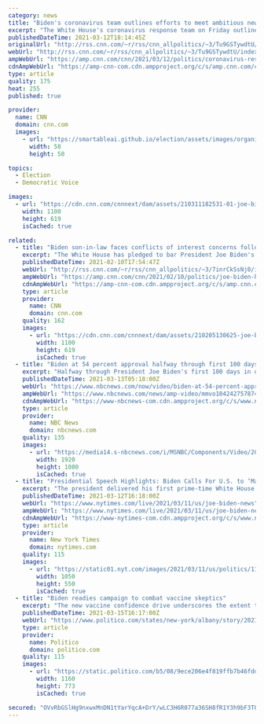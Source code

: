 ```yaml
---
category: news
title: "Biden's coronavirus team outlines efforts to meet ambitious new goals"
excerpt: "The White House's coronavirus response team on Friday outlined the different ways the federal government will be working to implement President Joe Biden's ambitious goals unveiled during his prime-time address to the nation Thursday night.\n    \n"
publishedDateTime: 2021-03-12T18:14:45Z
originalUrl: "http://rss.cnn.com/~r/rss/cnn_allpolitics/~3/Tu9GSTywdtU/index.html"
webUrl: "http://rss.cnn.com/~r/rss/cnn_allpolitics/~3/Tu9GSTywdtU/index.html"
ampWebUrl: "https://amp.cnn.com/cnn/2021/03/12/politics/coronavirus-response-team-goals-biden-administration/index.html"
cdnAmpWebUrl: "https://amp-cnn-com.cdn.ampproject.org/c/s/amp.cnn.com/cnn/2021/03/12/politics/coronavirus-response-team-goals-biden-administration/index.html"
type: article
quality: 175
heat: 255
published: true

provider:
  name: CNN
  domain: cnn.com
  images:
    - url: "https://smartableai.github.io/election/assets/images/organizations/cnn.com-50x50.jpg"
      width: 50
      height: 50

topics:
  - Election
  - Democratic Voice

images:
  - url: "https://cdn.cnn.com/cnnnext/dam/assets/210311182531-01-joe-biden-0210-super-tease.jpg"
    width: 1100
    height: 619
    isCached: true

related:
  - title: "Biden son-in-law faces conflicts of interest concerns following coronavirus response investments"
    excerpt: "The White House has pledged to bar President Joe Biden's family from using the office for personal gain, but questions are being raised by good governance groups and news outlets about whether an investment firm co-founded by Biden's son-in-law could present a new set of ethical challenges for the administration.\n"
    publishedDateTime: 2021-02-10T17:54:47Z
    webUrl: "http://rss.cnn.com/~r/rss/cnn_allpolitics/~3/7inrCkSsNj0/index.html"
    ampWebUrl: "https://amp.cnn.com/cnn/2021/02/10/politics/joe-biden-howard-krein-startup-health/index.html"
    cdnAmpWebUrl: "https://amp-cnn-com.cdn.ampproject.org/c/s/amp.cnn.com/cnn/2021/02/10/politics/joe-biden-howard-krein-startup-health/index.html"
    type: article
    provider:
      name: CNN
      domain: cnn.com
    quality: 162
    images:
      - url: "https://cdn.cnn.com/cnnnext/dam/assets/210205130625-joe-biden-february-5-2021-01-super-tease.jpg"
        width: 1100
        height: 619
        isCached: true
  - title: "Biden at 54 percent approval halfway through first 100 days in office"
    excerpt: "Halfway through President Joe Biden's first 100 days in office, his presidential approval rating is at 53.7 percent. NBC News' Steve Kornacki discusses where Biden ranks against former President Donald Trump and other modern presidents at the same point in their presidency."
    publishedDateTime: 2021-03-13T05:18:00Z
    webUrl: "https://www.nbcnews.com/now/video/biden-at-54-percent-approval-halfway-through-first-100-days-in-office-104242757874"
    ampWebUrl: "https://www.nbcnews.com/news/amp-video/mmvo104242757874"
    cdnAmpWebUrl: "https://www-nbcnews-com.cdn.ampproject.org/c/s/www.nbcnews.com/news/amp-video/mmvo104242757874"
    type: article
    provider:
      name: NBC News
      domain: nbcnews.com
    quality: 135
    images:
      - url: "https://media14.s-nbcnews.com/i/MSNBC/Components/Video/202103/1615481215363_ott_now_am_kornacki_biden_approval_210311_1920x1080.jpg"
        width: 1920
        height: 1080
        isCached: true
  - title: "Presidential Speech Highlights: Biden Calls For U.S. to ‘Mark Our Independence From This Virus’ by 4th of July"
    excerpt: "The president delivered his first prime-time White House address, hours after signing into law a $1.9 trillion stimulus package."
    publishedDateTime: 2021-03-12T16:18:00Z
    webUrl: "https://www.nytimes.com/live/2021/03/11/us/joe-biden-news"
    ampWebUrl: "https://www.nytimes.com/live/2021/03/11/us/joe-biden-news.amp.html"
    cdnAmpWebUrl: "https://www-nytimes-com.cdn.ampproject.org/c/s/www.nytimes.com/live/2021/03/11/us/joe-biden-news.amp.html"
    type: article
    provider:
      name: New York Times
      domain: nytimes.com
    quality: 115
    images:
      - url: "https://static01.nyt.com/images/2021/03/11/us/politics/11new-washington-briefing/11new-washington-briefing-facebookJumbo-v2.jpg"
        width: 1050
        height: 550
        isCached: true
  - title: "Biden readies campaign to combat vaccine skeptics"
    excerpt: "The new vaccine confidence drive underscores the extent to which the administration is still concerned about Americans' desire to get vaccinated."
    publishedDateTime: 2021-03-15T16:17:00Z
    webUrl: "https://www.politico.com/states/new-york/albany/story/2021/03/15/biden-readies-campaign-to-combat-vaccine-skeptics-1368275"
    type: article
    provider:
      name: Politico
      domain: politico.com
    quality: 115
    images:
      - url: "https://static.politico.com/b5/08/9ece206e4f819ffb7b46fdd71163/biden-vaccination-site-773-ap.jpg"
        width: 1160
        height: 773
        isCached: true

secured: "OVvRbGSlHg9nxwxMnDN1tYarYqcA+DrY/wLC3H6R077a36SH8fR1Y3h9bF3TOaKh3USPILtTdfyn0lQcHrhmZ2U7DJx6rRdMZsisxl1Khh4mLJ6aBy0jrb3HJ1Rvja7/GN9FJu/ROpnn5Ffgl4mWjDOhIzxtnDlF6NW9ExwvkzuZqb4bcMNBaRIWScySHJJ+zQ1Eojxls+YguEIks5kcKH0ggDD3960Jmt8J/XlTkPd4TAwxuQi2UyNhC81SEUY1gagKMYf0QlLvRwbk6dmiuvErU8gb2b1z4j7pxxl3liJuLe7yKQk6GYo8/sS5vk8gW0BBePzLk1CLdfAOs2qBt6CMndLlPLMSUJncwiIpZxk=;JXnWaIklFXdNzpphjz4ZEg=="
---
```


